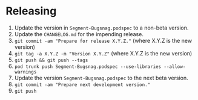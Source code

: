 Releasing
=========

 1. Update the version in `Segment-Bugsnag.podspec` to a non-beta version.
 2. Update the `CHANGELOG.md` for the impending release.
 3. `git commit -am "Prepare for release X.Y.Z."` (where X.Y.Z is the new version)
 4. `git tag -a X.Y.Z -m "Version X.Y.Z"` (where X.Y.Z is the new version)
 5. `git push && git push --tags`
 6. `pod trunk push Segment-Bugsnag.podspec --use-libraries --allow-warnings`
 7. Update the version `Segment-Bugsnag.podspec` to the next beta version.
 8. `git commit -am "Prepare next development version."`
 9. `git push`
